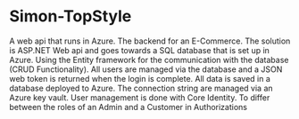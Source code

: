 # Simon-TopStyle

A web api that runs in Azure. The backend for an E-Commerce.
The solution is ASP.NET Web api and goes towards a SQL database that is set up in Azure. Using the Entity framework for the communication with the database (CRUD Functionality).
All users are managed via the database and a JSON web token is returned when the login is complete.
All data is saved in a database deployed to Azure. 
The connection string are managed via an Azure key vault.
User management is done with Core Identity. To differ between the roles of an Admin and a Customer in Authorizations
